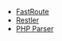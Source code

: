 - [FastRoute](https://github.com/nikic/FastRoute/)
- [Restler](https://github.com/Luracast/Restler)
- [PHP Parser](https://github.com/nikic/PHP-Parser/)
